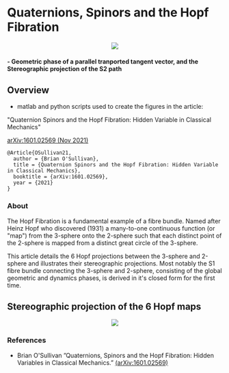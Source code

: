 # Quaternions, Spinors and the Hopf Fibration


<center>
<img src="https://user-images.githubusercontent.com/62537514/140233035-0fa43290-0778-412a-960d-f29f5a913253.png" width="linewidth"/>
</center>

####   - Geometric phase of a parallel tranported tangent vector, and the Stereographic projection of the S2 path


## Overview

* matlab and python scripts used to create the figures in the article:

"Quaternion Spinors and the Hopf Fibration: Hidden Variable in Classical Mechanics" 

[arXiv:1601.02569 (Nov 2021)](https://arxiv.org/abs/1601.02569v13)


```
@Article{OSullivan21,
  author = {Brian O'Sullivan},
  title = {Quaternion Spinors and the Hopf Fibration: Hidden Variable in Classical Mechanics},
  booktitle = {arXiv:1601.02569},
  year = {2021}
}
```

### About

The Hopf Fibration is a fundamental example of a fibre bundle. Named after Heinz Hopf who discovered (1931) a many-to-one continuous function (or "map") from the 3-sphere onto the 2-sphere such that each distinct point of the 2-sphere is mapped from a distinct great circle of the 3-sphere. 

This article details the 6 Hopf projections between the 3-sphere and 2-sphere and illustrates their stereographic projections. Most notably the S1 fibre bundle connecting the 3-sphere and 2-sphere, consisting of the global geometric and dynamics phases, is derived in it's closed form for the first time.


## Stereographic projection of the 6 Hopf maps

<center>
<img src="https://user-images.githubusercontent.com/62537514/140234321-7c7004ff-3961-4988-91a3-4b327fdc8faf.gif" width="linewidth"/>
</center>


### References

* Brian O'Sullivan ”Quaternions, Spinors and the Hopf Fibration: Hidden Variables in Classical Mechanics.” 
[(arXiv:1601.02569)](https://arxiv.org/abs/1601.02569v13)
